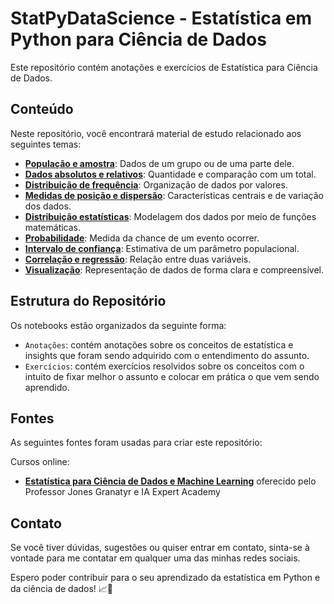 # StatPyDataScience - Estatística em Python para Ciência de Dados

Este repositório contém anotações e exercícios de Estatística para Ciência de Dados.

## Conteúdo

Neste repositório, você encontrará material de estudo relacionado aos seguintes temas:

- [**População e amostra**](https://github.com/JosenildoJunior/StatPyDataScience/blob/main/Estat%C3%ADstica%20para%20Ci%C3%AAncia%20de%20Dados/Notebooks/Popula%C3%A7%C3%A3o_e_Amostra.ipynb): Dados de um grupo ou de uma parte dele.
- [**Dados absolutos e relativos**](https://github.com/JosenildoJunior/StatPyDataScience/blob/main/Estat%C3%ADstica%20para%20Ci%C3%AAncia%20de%20Dados/Notebooks/Dados_Absolutos_e_Relativos.ipynb): Quantidade e comparação com um total.
- [**Distribuição de frequência**](https://github.com/JosenildoJunior/StatPyDataScience/blob/main/Estat%C3%ADstica%20para%20Ci%C3%AAncia%20de%20Dados/Notebooks/Distribui%C3%A7%C3%A3o_de_frequ%C3%AAncia.ipynb): Organização de dados por valores.
- [**Medidas de posição e dispersão**](https://github.com/JosenildoJunior/StatPyDataScience/blob/main/Estat%C3%ADstica%20para%20Ci%C3%AAncia%20de%20Dados/Notebooks/Medidas_de_posi%C3%A7%C3%A3o_e_dispers%C3%A3o.ipynb): Características centrais e de variação dos dados.
- [**Distribuição estatísticas**](https://github.com/JosenildoJunior/StatPyDataScience/blob/main/Estat%C3%ADstica%20para%20Ci%C3%AAncia%20de%20Dados/Notebooks/Distribui%C3%A7%C3%B5es_estat%C3%ADsticas.ipynb): Modelagem dos dados por meio de funções matemáticas.
- [**Probabilidade**](https://github.com/JosenildoJunior/StatPyDataScience/blob/main/Estat%C3%ADstica%20para%20Ci%C3%AAncia%20de%20Dados/Notebooks/Probabilidade_estat%C3%ADstica.ipynb): Medida da chance de um evento ocorrer.
- [**Intervalo de confiança**](https://github.com/JosenildoJunior/StatPyDataScience/blob/main/Estat%C3%ADstica%20para%20Ci%C3%AAncia%20de%20Dados/Notebooks/Intervalos_de_confian%C3%A7a.ipynb): Estimativa de um parâmetro populacional.
- [**Correlação e regressão**](https://github.com/JosenildoJunior/StatPyDataScience/blob/main/Estat%C3%ADstica%20para%20Ci%C3%AAncia%20de%20Dados/Notebooks/Correla%C3%A7%C3%A3o_e_Regress%C3%A3o.ipynb): Relação entre duas variáveis.
- [**Visualização**](https://github.com/JosenildoJunior/StatPyDataScience/blob/main/Estat%C3%ADstica%20para%20Ci%C3%AAncia%20de%20Dados/Notebooks/Visualiza%C3%A7%C3%A3o.ipynb): Representação de dados de forma clara e compreensível.

## Estrutura do Repositório

Os notebooks estão organizados da seguinte forma:

- `Anotações`: contém anotações sobre os conceitos de estatística e insights que foram sendo adquirido com o entendimento do assunto.
- `Exercícios`: contém exercícios resolvidos sobre os conceitos com o intuito de fixar melhor o assunto e colocar em prática o que vem sendo aprendido.

## Fontes

As seguintes fontes foram usadas para criar este repositório:

Cursos online:

- [**Estatística para Ciência de Dados e Machine Learning**](https://www.udemy.com/course/estatistica-para-ciencia-de-dados-machine-learning/) oferecido pelo Professor Jones Granatyr e IA Expert Academy

## Contato

Se você tiver dúvidas, sugestões ou quiser entrar em contato, sinta-se à vontade para me contatar em qualquer uma das minhas redes sociais.

Espero poder contribuir para o seu aprendizado da estatística em Python e da ciência de dados! 📈🐍
